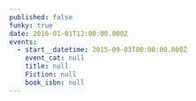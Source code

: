 ```yaml
---
published: false
funky: true
date: 2016-01-01T12:00:00.000Z
events:
  - start__datetime: 2015-09-03T00:00:00.000Z
    event_cat: null
    title: null
    Fiction: null
    book_isbn: null
---
```


